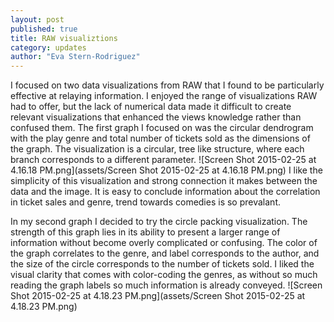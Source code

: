 ```yaml
---
layout: post
published: true
title: RAW visualiztions
category: updates
author: "Eva Stern-Rodriguez"
---
```


I focused on two data visualizations from RAW that I found to be particularly effective at relaying information.  I enjoyed the range of visualizations RAW had to offer, but the lack of numerical data made it difficult to create relevant visualizations that enhanced the views knowledge rather than confused them.  The first graph I focused on was the circular dendrogram with the play genre and total number of tickets sold as the dimensions of the graph.  The visualization is a circular, tree like structure, where each branch corresponds to a different parameter.
![Screen Shot 2015-02-25 at 4.16.18 PM.png](assets/Screen Shot 2015-02-25 at 4.16.18 PM.png)
I like the simplicity of this visualization and strong connection it makes between the data and the image.  It is easy to conclude information about the correlation in ticket sales and genre, trend towards comedies is so prevalant.

In my second graph I decided to try the circle packing visualization.  The strength of this graph lies in its ability to present a larger range of information without become overly complicated or confusing.  The color of the graph correlates to the genre, and label corresponds to the author, and the size of the circle corresponds to the number of tickets sold.  I liked the visual clarity that comes with color-coding the genres, as without so much reading the graph labels so much information is already conveyed.
![Screen Shot 2015-02-25 at 4.18.23 PM.png](assets/Screen Shot 2015-02-25 at 4.18.23 PM.png)